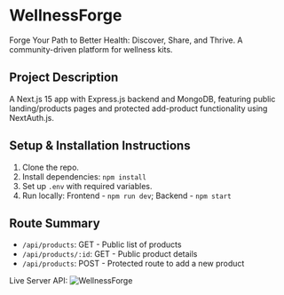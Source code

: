 # WellnessForge

Forge Your Path to Better Health: Discover, Share, and Thrive. A community-driven platform for wellness kits.

## Project Description
A Next.js 15 app with Express.js backend and MongoDB, featuring public landing/products pages and protected add-product functionality using NextAuth.js.

## Setup & Installation Instructions
1. Clone the repo.
2. Install dependencies: `npm install`
3. Set up `.env` with required variables.
4. Run locally: Frontend - `npm run dev`; Backend - `npm start`

## Route Summary
- `/api/products`: GET - Public list of products
- `/api/products/:id`: GET - Public product details
- `/api/products`: POST - Protected route to add a new product

Live Server API: ![WellnessForge](https://wellness-forge-server.vercel.app/)


